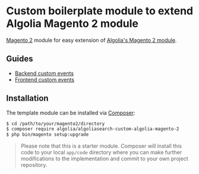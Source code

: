 # Custom boilerplate module to extend Algolia Magento 2 module

[Magento 2](https://magento.com/) module for easy extension of [Algolia's Magento 2 module](https://github.com/algolia/algoliasearch-magento-2).

## Guides

- [Backend custom events](https://community.algolia.com/magento/doc/m2/backend/)
- [Frontend custom events](https://community.algolia.com/magento/doc/m2/frontend-events/)

## Installation

The template module can be installed via [Composer](https://getcomposer.org/):

```sh
$ cd /path/to/your/magento2/directory
$ composer require algolia/algoliasearch-custom-algolia-magento-2
$ php bin/magento setup:upgrade
```

> Please note that this is a starter module. Composer will install this code to your local `app/code` directory where you can make further modifications to the implementation and commit to your own project repository.
